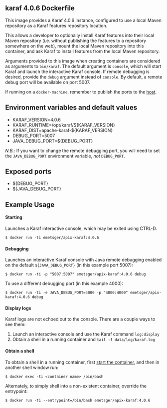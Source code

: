 ## karaf 4.0.6 Dockerfile

This image provides a Karaf 4.0.6 instance, configured to use a local Maven repository as a Karaf features repository location.  

This allows a developer to optionally install Karaf features into their local Maven repository (i.e. without publishing the features to a repository somewhere on the web), mount the local Maven repository into this container, and ask Karaf to install features from the local Maven repository.

Arguments provided to this image when creating containers are considered as arguments to `bin/karaf`.  The default argument is `console`, which will start Karaf and launch the interactive Karaf console.  If remote debugging is desired, provide the `debug` argument instead of `console`.  By default, a remote debug port will be available on port 5007.

If running on a `docker-machine`, remember to publish the ports to the [host](https://docs.docker.com/engine/reference/run/#/expose-incoming-ports).

## Environment variables and default values

* KARAF_VERSION=4.0.6
* KARAF_RUNTIME=/opt/karaf/${KARAF_VERSION}
* KARAF_DIST=apache-karaf-${KARAF_VERSION}
* DEBUG_PORT=5007
* JAVA_DEBUG_PORT=${DEBUG_PORT}

*N.B.:* If you want to change the remote debugging port, you will need to set the `JAVA_DEBUG_PORT` environment variable, _not_ `DEBUG_PORT`.

## Exposed ports

* ${DEBUG_PORT}
* ${JAVA_DEBUG_PORT}

## Example Usage

#### Starting

Launches a Karaf interactive console, which may be exited using CTRL-D.

`$ docker run -ti emetsger/apix-karaf:4.0.6`

#### Debugging

Launches an interactive Karaf console with Java remote debugging enabled on the default `${JAVA_DEBUG_PORT}` (in this example port 5007):

`$ docker run -ti -p "5007:5007" emetsger/apix-karaf:4.0.6 debug`

To use a different debugging port (in this example 4000):

`$ docker run -ti -e JAVA_DEBUG_PORT=4000 -p "4000:4000" emetsger/apix-karaf:4.0.6 debug`

#### Display logs

Karaf logs are not echoed out to the console.  There are a couple ways to see them:

1.  Launch an interactive console and use the Karaf command `log:display`
2.  Obtain a shell in a running container and `tail -f data/log/karaf.log`

#### Obtain a shell

To obtain a shell in a running container, first [start the container](#starting), and then in another shell window run:

`$ docker exec -ti <container name> /bin/bash`

Alternately, to simply shell into a non-existent container, override the entrypoint:

`$ docker run -ti --entrypoint=/bin/bash emetsger/apix-karaf:4.0.6`
